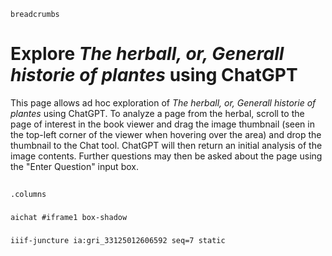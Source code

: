 <style>
  iframe { height: calc(100dvh - 300px); }
</style>

`breadcrumbs`

# Explore *The herball, or, Generall historie of plantes* using ChatGPT

This page allows ad hoc exploration of *The herball, or, Generall historie of plantes* using ChatGPT.  To analyze a page from the herbal, scroll to the page of interest in the book viewer and drag the image thumbnail (seen in the top-left corner of the viewer when hovering over the area) and drop the thumbnail to the Chat tool.  ChatGPT will then return an initial analysis of the image contents.  Further questions may then be asked about the page using the "Enter Question" input box.

##
`.columns`

###

`aichat #iframe1 box-shadow`

###

`iiif-juncture ia:gri_33125012606592 seq=7 static`
